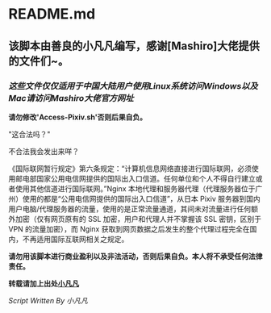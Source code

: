 # README.md
## 该脚本由善良的小凡凡编写，感谢[Mashiro]大佬提供的文件们~。
### *这些文件仅仅适用于中国大陆用户使用Linux系统访问Windows以及Mac请访问Mashiro大佬官方网址*

**请勿修改'Access-Pixiv.sh'否则后果自负。**

"这合法吗？"

不合法我会发出来咩？

《国际联网暂行规定》第六条规定：“计算机信息网络直接进行国际联网，必须使用邮电部国家公用电信网提供的国际出入口信道。任何单位和个人不得自行建立或者使用其他信道进行国际联网。”Nginx 本地代理和服务器代理（代理服务器位于广州）使用的都是“公用电信网提供的国际出入口信道”，从日本 Pixiv 服务器到国内用户电脑/代理服务器的流量，使用的是正常流量通道，其间未对流量进行任何额外加密（仅有网页原有的 SSL 加密，用户和代理人并不掌握该 SSL 密钥，区别于 VPN 的流量加密），而 Nginx 获取到网页数据之后发生的整个代理过程完全在国内，不再适用国际互联网相关之规定。

**请勿用该脚本进行商业盈利以及非法活动，否则后果自负。本人将不承受任何法律责任。**

**转载请加上出处[小凡凡](https://github.com/LemonFan-maker)**

*Script Written By 小凡凡*
